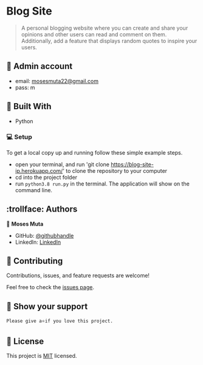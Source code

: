 # Blog Site

> A personal blogging website where you can create and share your opinions and other users can read and comment on them. Additionally, add a feature that displays random quotes to inspire your users. 

## :key: Admin account
- email: mosesmuta22@gmail.com
- pass: m

## :hammer: Built With

- Python

### :computer: Setup
To get a local copy up and running follow these simple example steps.

- open your terminal, and run 'git clone https://blog-site-ip.herokuapp.com/' to clone the repository to your computer  
- cd into the project folder
- run `python3.8 run.py` in the terminal. The application will show on the command line.


## :trollface: Authors

👤 **Moses Muta**

- GitHub: [@githubhandle](https://github.com/blancc-page)
- LinkedIn: [LinkedIn](<linkedIn link>)


## 🤝 Contributing

Contributions, issues, and feature requests are welcome!

Feel free to check the [issues page](../../issues/).

## :muscle: Show your support

    Please give a⭐️if you love this project.
    

## 📝 License

This project is [MIT](./MIT.md) licensed.

